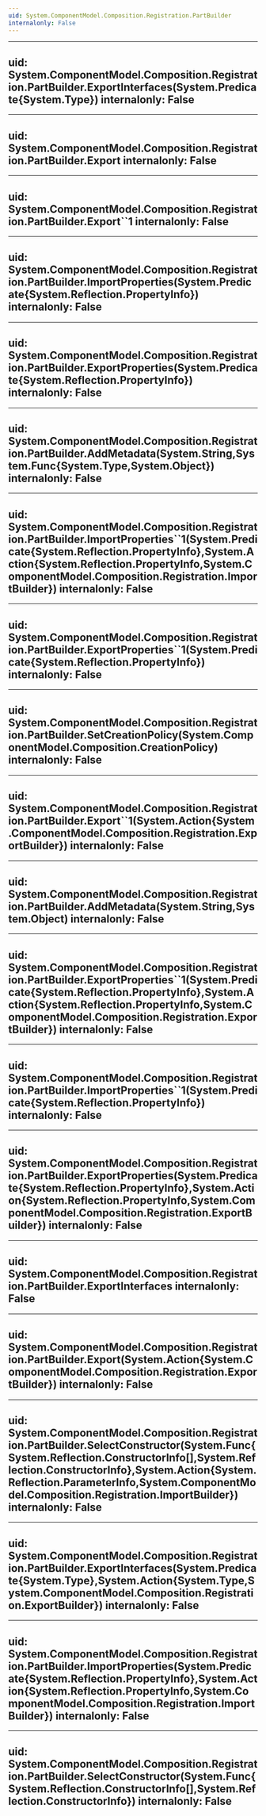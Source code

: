 ```yaml
---
uid: System.ComponentModel.Composition.Registration.PartBuilder
internalonly: False
---
```


---
uid: System.ComponentModel.Composition.Registration.PartBuilder.ExportInterfaces(System.Predicate{System.Type})
internalonly: False
---

---
uid: System.ComponentModel.Composition.Registration.PartBuilder.Export
internalonly: False
---

---
uid: System.ComponentModel.Composition.Registration.PartBuilder.Export``1
internalonly: False
---

---
uid: System.ComponentModel.Composition.Registration.PartBuilder.ImportProperties(System.Predicate{System.Reflection.PropertyInfo})
internalonly: False
---

---
uid: System.ComponentModel.Composition.Registration.PartBuilder.ExportProperties(System.Predicate{System.Reflection.PropertyInfo})
internalonly: False
---

---
uid: System.ComponentModel.Composition.Registration.PartBuilder.AddMetadata(System.String,System.Func{System.Type,System.Object})
internalonly: False
---

---
uid: System.ComponentModel.Composition.Registration.PartBuilder.ImportProperties``1(System.Predicate{System.Reflection.PropertyInfo},System.Action{System.Reflection.PropertyInfo,System.ComponentModel.Composition.Registration.ImportBuilder})
internalonly: False
---

---
uid: System.ComponentModel.Composition.Registration.PartBuilder.ExportProperties``1(System.Predicate{System.Reflection.PropertyInfo})
internalonly: False
---

---
uid: System.ComponentModel.Composition.Registration.PartBuilder.SetCreationPolicy(System.ComponentModel.Composition.CreationPolicy)
internalonly: False
---

---
uid: System.ComponentModel.Composition.Registration.PartBuilder.Export``1(System.Action{System.ComponentModel.Composition.Registration.ExportBuilder})
internalonly: False
---

---
uid: System.ComponentModel.Composition.Registration.PartBuilder.AddMetadata(System.String,System.Object)
internalonly: False
---

---
uid: System.ComponentModel.Composition.Registration.PartBuilder.ExportProperties``1(System.Predicate{System.Reflection.PropertyInfo},System.Action{System.Reflection.PropertyInfo,System.ComponentModel.Composition.Registration.ExportBuilder})
internalonly: False
---

---
uid: System.ComponentModel.Composition.Registration.PartBuilder.ImportProperties``1(System.Predicate{System.Reflection.PropertyInfo})
internalonly: False
---

---
uid: System.ComponentModel.Composition.Registration.PartBuilder.ExportProperties(System.Predicate{System.Reflection.PropertyInfo},System.Action{System.Reflection.PropertyInfo,System.ComponentModel.Composition.Registration.ExportBuilder})
internalonly: False
---

---
uid: System.ComponentModel.Composition.Registration.PartBuilder.ExportInterfaces
internalonly: False
---

---
uid: System.ComponentModel.Composition.Registration.PartBuilder.Export(System.Action{System.ComponentModel.Composition.Registration.ExportBuilder})
internalonly: False
---

---
uid: System.ComponentModel.Composition.Registration.PartBuilder.SelectConstructor(System.Func{System.Reflection.ConstructorInfo[],System.Reflection.ConstructorInfo},System.Action{System.Reflection.ParameterInfo,System.ComponentModel.Composition.Registration.ImportBuilder})
internalonly: False
---

---
uid: System.ComponentModel.Composition.Registration.PartBuilder.ExportInterfaces(System.Predicate{System.Type},System.Action{System.Type,System.ComponentModel.Composition.Registration.ExportBuilder})
internalonly: False
---

---
uid: System.ComponentModel.Composition.Registration.PartBuilder.ImportProperties(System.Predicate{System.Reflection.PropertyInfo},System.Action{System.Reflection.PropertyInfo,System.ComponentModel.Composition.Registration.ImportBuilder})
internalonly: False
---

---
uid: System.ComponentModel.Composition.Registration.PartBuilder.SelectConstructor(System.Func{System.Reflection.ConstructorInfo[],System.Reflection.ConstructorInfo})
internalonly: False
---
